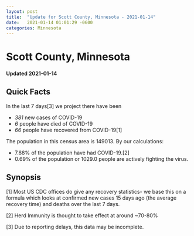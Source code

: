 ```yaml
---
layout: post
title:  "Update for Scott County, Minnesota - 2021-01-14"
date:   2021-01-14 01:01:29 -0600
categories: Minnesota
---
```


# Scott County, Minnesota
#### Updated 2021-01-14

## Quick Facts

In the last 7 days[3] we project there have been
- *381* new cases of COVID-19
- *6* people have died of COVID-19
- *66* people have recovered from COVID-19[1]

The population in this census area is 149013. By our calculations:
- 7.88% of the population have had COVID-19.[2]
- 0.69% of the population or 1029.0 people are actively fighting the virus.

## Synopsis




[1] Most US CDC offices do give any recovery statistics- we base this on a formula which looks at confirmed new cases
15 days ago (the average recovery time) and deaths over the last 7 days.

[2] Herd Immunity is thought to take effect at around ~70-80%

[3] Due to reporting delays, this data may be incomplete.
 
    